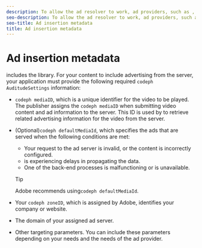 ```yaml
---
description: To allow the ad resolver to work, ad providers, such as , require configuration values to enable your connection to the provider.
seo-description: To allow the ad resolver to work, ad providers, such as , require configuration values to enable your connection to the provider.
seo-title: Ad insertion metadata
title: Ad insertion metadata
---
```


# Ad insertion metadata

includes the  library. For your content to include advertising from the  server, your application must provide the following required `codeph AuditudeSettings` information:
* `codeph mediaID`, which is a unique identifier for the video to be played.
  The publisher assigns the `codeph mediaID` when submitting video content and ad information to the  server. This ID is used by  to retrieve related advertising information for the video from the server.
  
  
* (Optional)`codeph defaultMediaId`, which specifies the ads that are served when the following conditions are met:
    * Your request to the ad server is invalid, or the content is incorrectly configured.
    * is experiencing delays in propagating the data.
    * One of the  back-end processes is malfunctioning or is unavailable.
  >[!TIP]
  >
  >Adobe recommends using`codeph defaultMediaId`.
  
* Your `codeph zoneID`, which is assigned by Adobe, identifies your company or website.
* The domain of your assigned ad server.
* Other targeting parameters.
  You can include these parameters depending on your needs and the needs of the ad provider.
  
  

